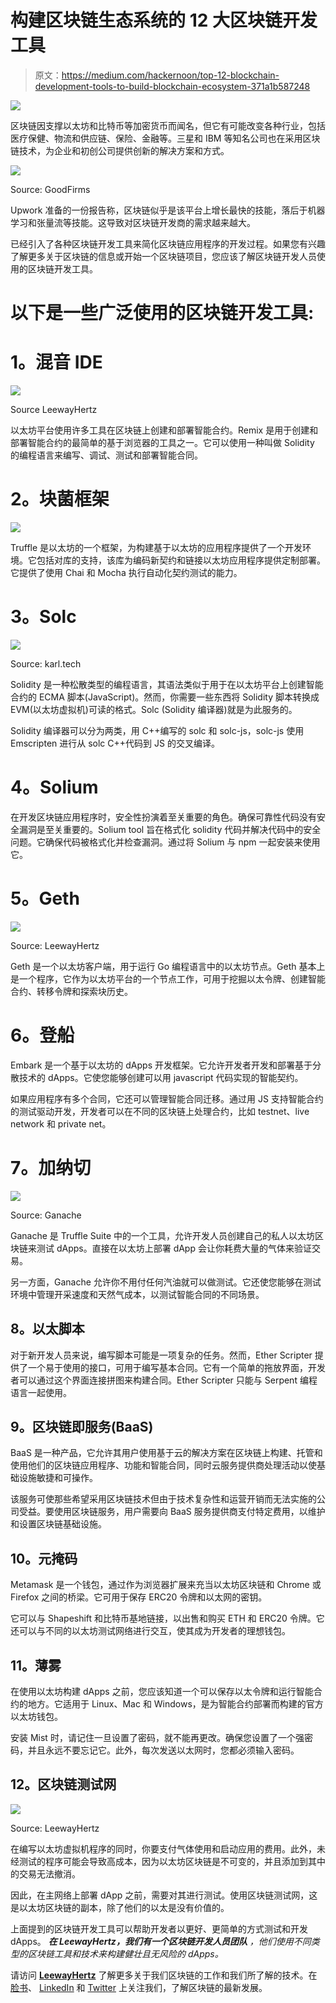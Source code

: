 # 构建区块链生态系统的 12 大区块链开发工具

> 原文：<https://medium.com/hackernoon/top-12-blockchain-development-tools-to-build-blockchain-ecosystem-371a1b587248>

![](img/2bdaaff0b54c7ba57cd06007679d4e3d.png)

区块链因支撑以太坊和比特币等加密货币而闻名，但它有可能改变各种行业，包括医疗保健、物流和供应链、保险、金融等。三星和 IBM 等知名公司也在采用区块链技术，为企业和初创公司提供创新的解决方案和方式。

![](img/0107821912e83771d85e2807f3769c7f.png)

Source: GoodFirms

Upwork 准备的一份报告称，区块链似乎是该平台上增长最快的技能，落后于机器学习和张量流等技能。这导致对区块链开发商的需求越来越大。

已经引入了各种区块链开发工具来简化区块链应用程序的开发过程。如果您有兴趣了解更多关于区块链的信息或开始一个区块链项目，您应该了解区块链开发人员使用的区块链开发工具。

# 以下是一些广泛使用的区块链开发工具:

# **1。混音 IDE**

![](img/47a381f3583f020e98d5cf37080cdf97.png)

Source LeewayHertz

以太坊平台使用许多工具在区块链上创建和部署智能合约。Remix 是用于创建和部署智能合约的最简单的基于浏览器的工具之一。它可以使用一种叫做 Solidity 的编程语言来编写、调试、测试和部署智能合同。

# **2。块菌框架**

![](img/472a16efa9ef3ec958d86e3c7f0649ec.png)

Truffle 是以太坊的一个框架，为构建基于以太坊的应用程序提供了一个开发环境。它包括对库的支持，该库为编码新契约和链接以太坊应用程序提供定制部署。它提供了使用 Chai 和 Mocha 执行自动化契约测试的能力。

# **3。Solc**

![](img/bbbdc78b1d5f2787607c5c3c88a58220.png)

Source: karl.tech

Solidity 是一种松散类型的编程语言，其语法类似于用于在以太坊平台上创建智能合约的 ECMA 脚本(JavaScript)。然而，你需要一些东西将 Solidity 脚本转换成 EVM(以太坊虚拟机)可读的格式。Solc (Solidity 编译器)就是为此服务的。

Solidity 编译器可以分为两类，用 C++编写的 solc 和 solc-js，solc-js 使用 Emscripten 进行从 solc C++代码到 JS 的交叉编译。

# **4。Solium**

在开发区块链应用程序时，安全性扮演着至关重要的角色。确保可靠性代码没有安全漏洞是至关重要的。Solium tool 旨在格式化 solidity 代码并解决代码中的安全问题。它确保代码被格式化并检查漏洞。通过将 Solium 与 npm 一起安装来使用它。

# **5。Geth**

![](img/540e51e6ebb40303f4e76d2a100db6a6.png)

Source: LeewayHertz

Geth 是一个以太坊客户端，用于运行 Go 编程语言中的以太坊节点。Geth 基本上是一个程序，它作为以太坊平台的一个节点工作，可用于挖掘以太令牌、创建智能合约、转移令牌和探索块历史。

# **6。登船**

Embark 是一个基于以太坊的 dApps 开发框架。它允许开发者开发和部署基于分散技术的 dApps。它使您能够创建可以用 javascript 代码实现的智能契约。

如果应用程序有多个合同，它还可以管理智能合同迁移。通过用 JS 支持智能合约的测试驱动开发，开发者可以在不同的区块链上处理合约，比如 testnet、live network 和 private net。

# **7。加纳切**

![](img/93d98063faf0e2ce528f1248ba197fb5.png)

Source: Ganache

Ganache 是 Truffle Suite 中的一个工具，允许开发人员创建自己的私人以太坊区块链来测试 dApps。直接在以太坊上部署 dApp 会让你耗费大量的气体来验证交易。

另一方面，Ganache 允许你不用付任何汽油就可以做测试。它还使您能够在测试环境中管理开采速度和天然气成本，以测试智能合同的不同场景。

## **8。以太脚本**

对于新开发人员来说，编写脚本可能是一项复杂的任务。然而，Ether Scripter 提供了一个易于使用的接口，可用于编写基本合同。它有一个简单的拖放界面，开发者可以通过这个界面连接拼图来构建合同。Ether Scripter 只能与 Serpent 编程语言一起使用。

## **9。区块链即服务(BaaS)**

BaaS 是一种产品，它允许其用户使用基于云的解决方案在区块链上构建、托管和使用他们的区块链应用程序、功能和智能合同，同时云服务提供商处理活动以使基础设施敏捷和可操作。

该服务可使那些希望采用区块链技术但由于技术复杂性和运营开销而无法实施的公司受益。要使用区块链服务，用户需要向 BaaS 服务提供商支付特定费用，以维护和设置区块链基础设施。

## **10。元掩码**

Metamask 是一个钱包，通过作为浏览器扩展来充当以太坊区块链和 Chrome 或 Firefox 之间的桥梁。它可用于保存 ERC20 令牌和以太网的密钥。

它可以与 Shapeshift 和比特币基地链接，以出售和购买 ETH 和 ERC20 令牌。它还可以与不同的以太坊测试网络进行交互，使其成为开发者的理想钱包。

## **11。薄雾**

在使用以太坊构建 dApps 之前，您应该知道一个可以保存以太令牌和运行智能合约的地方。它适用于 Linux、Mac 和 Windows，是为智能合约部署而构建的官方以太坊钱包。

安装 Mist 时，请记住一旦设置了密码，就不能再更改。确保您设置了一个强密码，并且永远不要忘记它。此外，每次发送以太网时，您都必须输入密码。

## **12。区块链测试网**

![](img/43b24b9a21595f9e3515c04aa075074c.png)

Source: LeewayHertz

在编写以太坊虚拟机程序的同时，你要支付气体使用和启动应用的费用。此外，未经测试的程序可能会导致高成本，因为以太坊区块链是不可变的，并且添加到其中的交易无法撤消。

因此，在主网络上部署 dApp 之前，需要对其进行测试。使用区块链测试网，这是以太坊区块链的副本，除了他们的以太是没有价值的。

上面提到的区块链开发工具可以帮助开发者以更好、更简单的方式测试和开发 dApps。 ***在 LeewayHertz，我们有一个区块链开发人员团队*** *，他们使用不同类型的区块链工具和技术来构建健壮且无风险的 dApps。*

请访问 [**LeewayHertz**](https://www.leewayhertz.com/?utm_source=hackernoon_leewayhertz) 了解更多关于我们区块链的工作和我们所了解的技术。在[脸书](https://www.facebook.com/LeewayHertz/)、 [LinkedIn](https://www.linkedin.com/company/leewayhertz-technologies/) 和 [Twitter](https://twitter.com/LeewayHertz) 上关注我们，了解区块链的最新发展。